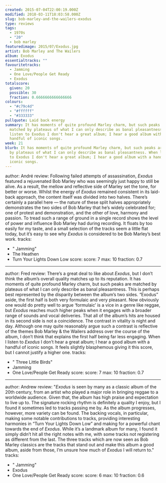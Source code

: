 ```yaml
---
created: 2015-07-04T22:00:19.000Z
modified: 2018-03-11T18:03:58.000Z
slug: bob-marley-and-the-wailers-exodus
type: reviews
tags:
  - 1970s
  - "20"
  - bob marley
featuredimage: 2015/07/Exodus.jpg
artist: Bob Marley and The Wailers
album: Exodus
essentialtracks: ""
favouritetracks:
  - Jamming
  - One Love/People Get Ready
  - Exodus
totalscore:
  given: 20
  possible: 30
  fraction: 0.6666666666666666
colours:
  - "#c79c4d"
  - "#ffffff"
  - "#333333"
pullquote: Laid back energy
summary: It has moments of quite profound Marley charm, but such peaks are
  matched by plateaus of what I can only describe as banal pleasantness. When I
  listen to Exodus I don't hear a great album; I hear a good album with a
  handful of iconic songs.
week: 21
blurb: It has moments of quite profound Marley charm, but such peaks are matched
  by plateaus of what I can only describe as banal pleasantness. When listening
  to Exodus I don't hear a great album; I hear a good album with a handful of
  iconic songs.
---
```

author: André
review: Following failed attempts of assassination, *Exodus* featured a
  rejuvenated Bob Marley who was seemingly just happy to still be alive. As a
  result, the mellow and reflective side of Marley set the tone, for better or
  worse. Whilst the energy of *Exodus* remained consistent in its laid-back
  approach, the content itself was divided into two halves. There’s certainly a
  parallel here — the nature of these split halves appropriately demonstrates
  the two sides of Bob Marley that he’s widely celebrated for; one of protest
  and demonstration, and the other of love, harmony and passion. To tread such a
  range of ground in a single record shows the level of power and influence Bob
  Marley had during recording. It floats by too easily for my taste, and a small
  selection of the tracks seem a little flat today, but it’s easy to see why
  *Exodus* is considered to be Bob Marley’s best work.
tracks:
  - " Jamming"
  - ­The Heathen
  - ­Turn Your Lights Down Low
score:
  score: 7
  max: 10
  fraction: 0.7
---
author: Fred
review: There’s a great deal to like about *Exodus*, but I don’t think the
  album’s overall quality matches up to its reputation. It has moments of quite
  profound Marley charm, but such peaks are matched by plateaus of what I can
  only describe as banal pleasantness. This is perhaps best represented by the
  disparity between the album’s two sides. “Exodus” aside, the first half is
  both very formulaic and very pleasant. Now obviously one would do pretty well
  to argue ‘formulaic’ is a vice in a genre like reggae, but *Exodus* reaches
  much higher peaks when it engages with a broader range of sounds and vocal
  deliveries. That all of the album’s hits are housed in its second side is not
  a coincidence. The contrast in vitality is night and day. Although one may
  quite reasonably argue such a contrast is reflective of the themes Bob Marley
  & the Wailers address over the course of the album, I don’t think that
  explains the first half being far less engaging. When I listen to *Exodus* I
  don’t hear a great album; I hear a good album with a handful of iconic songs.
  It feels slightly blasphemous giving it this score, but I cannot justify a
  higher one.
tracks:
  - " Three Little Birds"
  - ­Jamming
  - ­One Love/People Get Ready
score:
  score: 7
  max: 10
  fraction: 0.7
---
author: Andrew
review: "*Exodus* is seen by many as a classic album of the 20th century, from
  an artist who played a major role in bringing reggae to a worldwide audience.
  Given that, the album has high praise and expectation to live up to. The
  signature rocking rhythm is definitely a quality I enjoy, but I found it
  sometimes led to tracks passing me by. As the album progresses, however, more
  variety can be found. The backing vocals, in particular, making some notable
  contributions to tracks, providing interesting harmonies in “Turn Your Lights
  Down Low” and making for a powerful chant towards the end of *Exodus*. While
  it’s a landmark album for many, I found it simply didn’t hit all the right
  notes with me, with some tracks not registering as different from the last.
  The three tracks which are now seen as Bob Marley classics are the tracks that
  stand out and make this album a good album, aside from those, I’m unsure how
  much of *Exodus* I will return to."
tracks:
  - " Jamming"
  - ­Exodus
  - ­One Love/People Get Ready
score:
  score: 6
  max: 10
  fraction: 0.6
